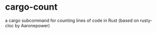 # cargo-count
a cargo subcommand for counting lines of code in Rust (based on rusty-cloc by Aaronepower)
